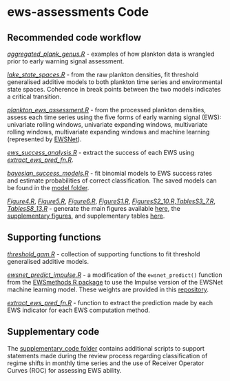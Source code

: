 # ews-assessments Code

## Recommended code workflow

[*aggregated_plank_genus.R*](aggregated_plank_genus.R) - examples of how plankton data is wrangled prior to early warning signal assessment.

[*lake_state_spaces.R*](lake_state_spaces.R) - from the raw plankton densities, fit threshold generalised additive models to both plankton time series and environmental state spaces. Coherence in break points between the two models indicates a critical transition.

[*plankton_ews_assessment.R*](plankton_ews_assessment.R) - from the processed plankton densities, assess each time series using the five forms of early warning signal (EWS): univariate rolling windows, univariate expanding windows, multivariate rolling windows, multivariate expanding windows and machine learning (represented by [EWSNet](https://doi.org/10.1098/rsos.211475)).

[*ews_success_analysis.R*](ews_success_analysis.R) - extract the success of each EWS using [*extract_ews_pred_fn.R*](extract_ews_pred_fn.R).

[*bayesian_success_models.R*](bayesian_success_models.R) - fit binomial models to EWS success rates and estimate probabilities of correct classification. The saved models can be found in the [model folder](https://github.com/duncanobrien/ews-assessments/tree/main/Results/ews_models).

[*Figure4.R*](Figure4.R), [*Figure5.R*](Figure5.R), [*Figure6.R*](Figure6.R), [*FigureS1.R*](FigureS1.R), [*FiguresS2_10.R*](FiguresS2_10.R),[*TablesS3_7.R*](TablesS3_7.R), [*TablesS8_13.R*](TablesS8_13.R) - generate the main figures available [here](https://github.com/duncanobrien/ews-assessments/tree/main/Figures), the [supplementary figures](https://github.com/duncanobrien/ews-assessments/tree/main/Results/supplementary_info/model_diagnoses), and supplementary tables [here](https://github.com/duncanobrien/ews-assessments/tree/main/Results/supplementary_info/supplementary_tables).

## Supporting functions
[*threshold_gam.R*](threshold_gam.R) - collection of supporting functions to fit threshold generalised additive models.

[*ewsnet_predict_impulse.R*](ewsnet_predict_impulse.R) - a modification of the `ewsnet_predict()` function from the [EWSmethods R package](https://doi.org/10.1111/ecog.06674) to use the Impulse version of the EWSNet machine learning model. These weights are provided in this [repository](https://github.com/duncanobrien/ews-assessments/tree/main/python/weights/Pretrained).

[*extract_ews_pred_fn.R*](extract_ews_pred_fn.R) - function to extract the prediction made by each EWS indicator for each EWS computation method.

## Supplementary code
The [supplementary_code folder](https://github.com/duncanobrien/ews-assessments/tree/main/Code/supplementary_code) contains additional scripts to support statements made during the review process regarding classification of regime shifts in monthly time series and the use of Receiver Operator Curves (ROC) for assessing EWS ability.